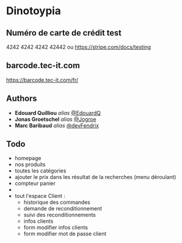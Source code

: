 # Dinotoypia

## Numéro de carte de crédit test

4242 4242 4242 42442 ou https://stripe.com/docs/testing

## barcode.tec-it.com

https://barcode.tec-it.com/fr/
    
## Authors

* **Edouard Quilliou** _alias_ [@EdouardQ](https://github.com/EdouardQ)
* **Jonas Groetschel** _alias_ [@Jogroe](https://github.com/Jogroe)
* **Marc Baribaud** _alias_ [@devFendrix](https://github.com/devFendrix)

## Todo

- homepage
- nos produits
- toutes les catégories
- ajouter le prix dans les résultat de la recherches (menu déroulant)
- compteur panier
- 
- tout l'espace Client :
  - historique des commandes
  - demande de reconditionnement
  - suivi des reconditionnements
  - infos clients
  - form modifier infos clients
  - form modifier mot de passe client

